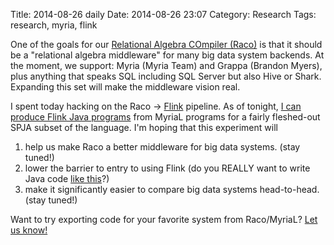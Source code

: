 Title: 2014-08-26 daily
Date: 2014-08-26 23:07
Category: Research
Tags: research, myria, flink

One of the goals for our [Relational Algebra COmpiler (Raco)](http://github.com/uwescience/raco) is that it should be a "relational algebra middleware" for many big data system backends. At the moment, we support: Myria (Myria Team) and Grappa (Brandon Myers), plus anything that speaks SQL including SQL Server but also Hive or Shark. Expanding this set will make the middleware vision real.

I spent today hacking on the Raco → [Flink](http://flink.incubator.apache.org/) pipeline. As of tonight, [I can produce Flink Java programs](https://github.com/uwescience/raco/tree/flink) from MyriaL programs for a fairly fleshed-out SPJA subset of the language. I'm hoping that this experiment will

1. help us make Raco a better middleware for big data systems. (stay tuned!)
2. lower the barrier to entry to using Flink (do you REALLY want to write Java code [like this](https://github.com/apache/incubator-flink/blob/ce3ed7e0b769ab3ddc9a96666028ef45f6b01b6d/flink-examples/flink-java-examples/src/main/java/org/apache/flink/example/java/relational/RelationalQuery.java)?)
3. make it significantly easier to compare big data systems head-to-head.  (stay tuned!)

Want to try exporting code for your favorite system from Raco/MyriaL? [Let us know!](mailto:raco@cs.washington.edu)